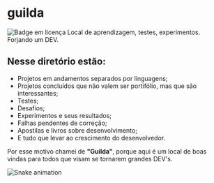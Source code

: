 # guilda
![Badge em licença](https://img.shields.io/github/license/jeffersonnobrega/guilda)
Local de aprendizagem, testes, experimentos. Forjando um DEV.

## Nesse diretório estão:
 - Projetos em andamentos separados por linguagens;
 - Projetos concluídos que não valem ser portifólio, mas que são interessantes;
 - Testes;
 - Desafios;
 - Experimentos e seus resultados;
 - Falhas pendentes de correção;
 - Apostilas e livros sobre desenvolvimento;
 - E tudo que levar ao crescimento do desenvolvedor.

Por esse motivo chamei de **"Guilda"**, porque aqui é um local de boas vindas para todos que visam se tornarem grandes DEV's.

![Snake animation](https://github.com/jeffersonnobrega/jeffersonnobrega/blob/output/github-contribution-grid-snake.svg)
